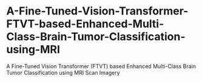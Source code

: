 # A-Fine-Tuned-Vision-Transformer-FTVT-based-Enhanced-Multi-Class-Brain-Tumor-Classification-using-MRI
A Fine-Tuned Vision Transformer (FTVT) based Enhanced Multi-Class Brain Tumor Classification using MRI Scan Imagery
